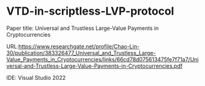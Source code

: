 # VTD-in-scriptless-LVP-protocol

Paper title: Universal and Trustless Large-Value Payments in Cryptocurrencies

URL:https://www.researchgate.net/profile/Chao-Lin-30/publication/383326477_Universal_and_Trustless_Large-Value_Payments_in_Cryptocurrencies/links/66cd78d075613475fe7f71a7/Universal-and-Trustless-Large-Value-Payments-in-Cryptocurrencies.pdf

IDE: Visual Studio 2022 

